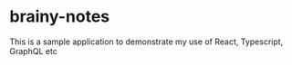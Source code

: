 # brainy-notes

This is a sample application to demonstrate my use of React, Typescript, GraphQL etc
